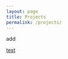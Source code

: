 ```yaml
---
layout: page
title: Projects
permalink: /projects/
---
```


add

[test](/test/2017-01-05-opiate-prescription-analysis-using-machine-learning.markdown)

